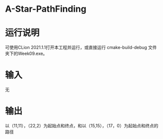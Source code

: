 # A-Star-PathFinding

# 运行说明

可使用CLion 2021.1.1打开本工程并运行，或直接运行 cmake-build-debug 文件夹下的Week09.exe。

# 输入

无

# 输出

以（11,11），（22,2）为起始点和终点，和以（15,15），（17，0）为起始点和终点的路径



